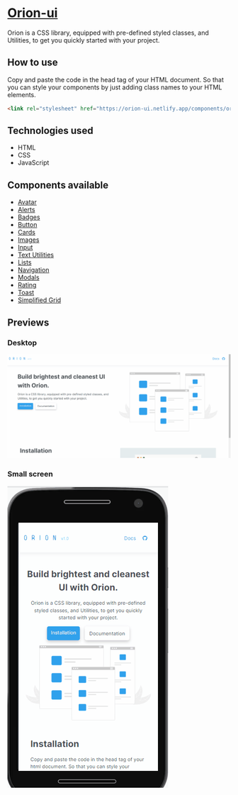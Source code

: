 # [Orion-ui](https://orion-ui.netlify.app/)

Orion is a CSS library, equipped with pre-defined styled classes, and Utilities, to get you quickly started with your project.

## How to use

Copy and paste the code in the head tag of your HTML document. So that you can style your components by just adding class names to your HTML elements.

```html
<link rel="stylesheet" href="https://orion-ui.netlify.app/components/orion-ui.css" />
```

## Technologies used

- HTML
- CSS
- JavaScript

## Components available

- [Avatar](https://orion-ui.netlify.app/components/avatar/avatar.html)
- [Alerts](https://orion-ui.netlify.app/components/alert/alerts.html)
- [Badges](https://orion-ui.netlify.app/components/badge/badges.html)
- [Button](https://orion-ui.netlify.app/components/buttons/buttons.html)
- [Cards](https://orion-ui.netlify.app/components/cards/cards.html)
- [Images](https://orion-ui.netlify.app/components/images/images.html)
- [Input](https://orion-ui.netlify.app/components/inputs/inputs.html)
- [Text Utilities](https://orion-ui.netlify.app/components/textUtilities/textUtilities.html)
- [Lists](https://orion-ui.netlify.app/components/lists/lists.html)
- [Navigation](https://orion-ui.netlify.app/components/navigation/navigation.html)
- [Modals](https://orion-ui.netlify.app/components/modals/modals.html)
- [Rating](https://orion-ui.netlify.app/components/rating/rating.html)
- [Toast](https://orion-ui.netlify.app/components/toast/toast.html)
- [Simplified Grid](https://orion-ui.netlify.app/components/simplified-grid/simplified-grid.html)

## Previews

### Desktop

![orion-ui.gif](/assets//orion-ui.gif)

### Small screen

![orion-ui-sm-screen.gif](/assets//orion-ui-sm-screen.gif)
